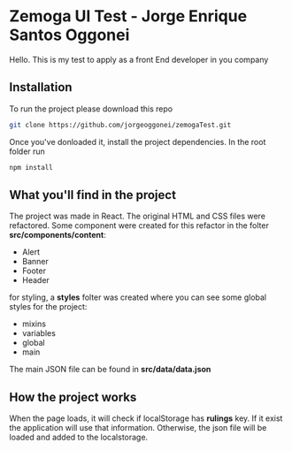 # Zemoga UI Test - Jorge Enrique Santos Oggonei

Hello. This is my test to apply as a front End developer in you company

## Installation

To run the project please download this repo

```bash
git clone https://github.com/jorgeoggonei/zemogaTest.git
```

Once you've donloaded it, install the project dependencies. In the root folder run 

```bash
npm install
```

## What you'll find in the project

The project was made in React.
The original HTML and CSS files were refactored. Some component were created for this refactor in the folter **src/components/content**:

- Alert
- Banner
- Footer
- Header

for styling, a **styles** folter was created where you can see some global styles for the project:

- mixins
- variables
- global
- main

The main JSON file can be found in **src/data/data.json**

## How the project works

When the page loads, it will check if localStorage has **rulings** key. If it exist the application will use that information. Otherwise, the json file will be loaded and added to the localstorage.
